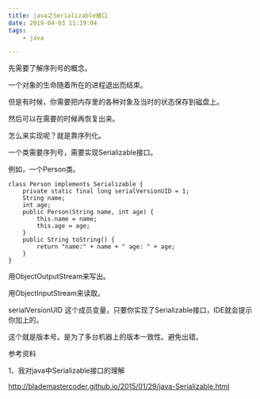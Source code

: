 ```yaml
---
title: java之Serializable接口
date: 2019-04-03 11:19:04
tags:
	- java

---
```






先需要了解序列号的概念。

一个对象的生命随着所在的进程退出而结束。

但是有时候，你需要把内存里的各种对象及当时的状态保存到磁盘上。

然后可以在需要的时候再恢复出来。

怎么来实现呢？就是靠序列化。

一个类需要序列号，需要实现Serializable接口。

例如，一个Person类。

```
class Person implements Serializable {
    private static final long serialVersionUID = 1;
    String name;
    int age;
    public Person(String name, int age) {
        this.name = name;
        this.age = age;
    }
    public String toString() {
        return "name:" + name + " age: " + age;
    }
}
```

用ObjectOutputStream来写出。

用ObjectInputStream来读取。

serialVersionUID 这个成员变量，只要你实现了Serializable接口，IDE就会提示你加上的。

这个就是版本号。是为了多台机器上的版本一致性。避免出错。



参考资料

1、我对java中Serializable接口的理解

http://blademastercoder.github.io/2015/01/29/java-Serializable.html